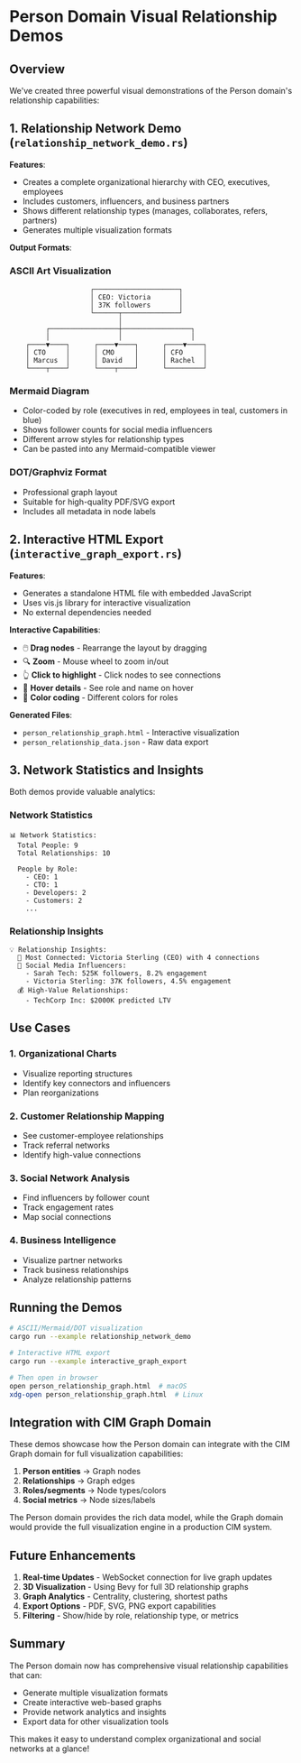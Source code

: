 # Person Domain Visual Relationship Demos

## Overview

We've created three powerful visual demonstrations of the Person domain's relationship capabilities:

## 1. Relationship Network Demo (`relationship_network_demo.rs`)

**Features**:
- Creates a complete organizational hierarchy with CEO, executives, employees
- Includes customers, influencers, and business partners
- Shows different relationship types (manages, collaborates, refers, partners)
- Generates multiple visualization formats

**Output Formats**:

### ASCII Art Visualization
```
                    ┌─────────────────────┐
                    │ CEO: Victoria       │
                    │ 37K followers       │
                    └──────┬──────────────┘
                           │
         ┌─────────────────┼─────────────────┐
         │                 │                 │
    ┌────▼────┐      ┌────▼────┐      ┌────▼────┐
    │ CTO     │      │ CMO     │      │ CFO     │
    │ Marcus  │      │ David   │      │ Rachel  │
    └────┬────┘      └────┬────┘      └─────────┘
```

### Mermaid Diagram
- Color-coded by role (executives in red, employees in teal, customers in blue)
- Shows follower counts for social media influencers
- Different arrow styles for relationship types
- Can be pasted into any Mermaid-compatible viewer

### DOT/Graphviz Format
- Professional graph layout
- Suitable for high-quality PDF/SVG export
- Includes all metadata in node labels

## 2. Interactive HTML Export (`interactive_graph_export.rs`)

**Features**:
- Generates a standalone HTML file with embedded JavaScript
- Uses vis.js library for interactive visualization
- No external dependencies needed

**Interactive Capabilities**:
- 🖱️ **Drag nodes** - Rearrange the layout by dragging
- 🔍 **Zoom** - Mouse wheel to zoom in/out
- 👆 **Click to highlight** - Click nodes to see connections
- 📍 **Hover details** - See role and name on hover
- 🎨 **Color coding** - Different colors for roles

**Generated Files**:
- `person_relationship_graph.html` - Interactive visualization
- `person_relationship_data.json` - Raw data export

## 3. Network Statistics and Insights

Both demos provide valuable analytics:

### Network Statistics
```
📊 Network Statistics:
  Total People: 9
  Total Relationships: 10
  
  People by Role:
    - CEO: 1
    - CTO: 1
    - Developers: 2
    - Customers: 2
    ...
```

### Relationship Insights
```
💡 Relationship Insights:
  🌟 Most Connected: Victoria Sterling (CEO) with 4 connections
  📱 Social Media Influencers:
    - Sarah Tech: 525K followers, 8.2% engagement
    - Victoria Sterling: 37K followers, 4.5% engagement
  💰 High-Value Relationships:
    - TechCorp Inc: $2000K predicted LTV
```

## Use Cases

### 1. Organizational Charts
- Visualize reporting structures
- Identify key connectors and influencers
- Plan reorganizations

### 2. Customer Relationship Mapping
- See customer-employee relationships
- Track referral networks
- Identify high-value connections

### 3. Social Network Analysis
- Find influencers by follower count
- Track engagement rates
- Map social connections

### 4. Business Intelligence
- Visualize partner networks
- Track business relationships
- Analyze relationship patterns

## Running the Demos

```bash
# ASCII/Mermaid/DOT visualization
cargo run --example relationship_network_demo

# Interactive HTML export
cargo run --example interactive_graph_export

# Then open in browser
open person_relationship_graph.html  # macOS
xdg-open person_relationship_graph.html  # Linux
```

## Integration with CIM Graph Domain

These demos showcase how the Person domain can integrate with the CIM Graph domain for full visualization capabilities:

1. **Person entities** → Graph nodes
2. **Relationships** → Graph edges
3. **Roles/segments** → Node types/colors
4. **Social metrics** → Node sizes/labels

The Person domain provides the rich data model, while the Graph domain would provide the full visualization engine in a production CIM system.

## Future Enhancements

1. **Real-time Updates** - WebSocket connection for live graph updates
2. **3D Visualization** - Using Bevy for full 3D relationship graphs
3. **Graph Analytics** - Centrality, clustering, shortest paths
4. **Export Options** - PDF, SVG, PNG export capabilities
5. **Filtering** - Show/hide by role, relationship type, or metrics

## Summary

The Person domain now has comprehensive visual relationship capabilities that can:
- Generate multiple visualization formats
- Create interactive web-based graphs
- Provide network analytics and insights
- Export data for other visualization tools

This makes it easy to understand complex organizational and social networks at a glance! 